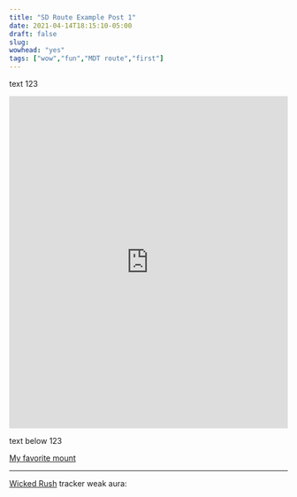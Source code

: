 ```yaml
---
title: "SD Route Example Post 1"
date: 2021-04-14T18:15:10-05:00
draft: false
slug:
wowhead: "yes"
tags: ["wow","fun","MDT route","first"]
---
```


text 123

<iframe src="https://keystone.guru/oAOhtux/embed" style="width: 100%; height: 600px; border: none;"></iframe>

text below 123

<a href="http://www.wowhead.com/item=87768" data-wowhead="item=87768">My favorite mount</a>

---
<a href="https://www.wowhead.com/spell=323845/wicked-rush">Wicked Rush</a> tracker weak aura:

<script src="https://wago.io/mO-pz0XtJ/embed.js?style=dark"></script>
